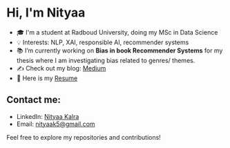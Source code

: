 


# Hi, I'm Nityaa

- 🎓 I'm a student at Radboud University, doing my MSc in Data Science
- 💡 Interests: NLP, XAI, responsible AI, recommender systems
- 📚 I’m currently working on **Bias in book Recommender Systems** for my thesis where I am investigating bias related to genres/ themes.
- ✍️ Check out my blog: [Medium](https://medium.com/@nityaakalra5)
- 📄 Here is my [Resume](https://drive.google.com/file/d/1yXs87eDDNLMNkHXJW8_ZyPKoH9q5GTWS/view?usp=sharing)


## Contact me:
- LinkedIn: [Nityaa Kalra](www.linkedin.com/in/nityaakalra)
- Email: [nityaak5@gmail.com](nityaak5@gmail.com)

Feel free to explore my repositories and contributions!

